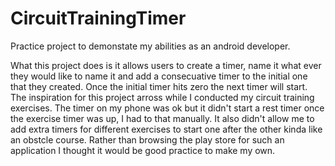 # CircuitTrainingTimer

Practice project to demonstate my abilities as an android developer. 

What this project does is it allows users to create a timer, name it what ever they would like to name it and add a consecuative timer to the initial one that they created.
Once the initial timer hits zero the next timer will start. The inspiration for this project arross while I conducted my circuit training exercises. The timer on my phone was ok but it didn't start a rest timer once the exercise timer was up, I had to that manually. It also didn't allow me to add extra timers for different exercises to start one after the other kinda like an obstcle course. Rather than browsing the play store for such an application I thought it would be good practice to make my own.
